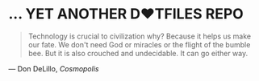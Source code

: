 ... YET ANOTHER D❤TFILES REPO
==========
>Technology is crucial to civilization why? Because it helps us make our fate. We don't need God or miracles or the flight of the bumble bee. But it is also crouched and undecidable. It can go either way. 

— Don DeLillo, _Cosmopolis_

